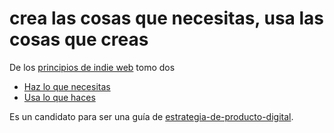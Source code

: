# crea las cosas que necesitas, usa las cosas que creas

De los [principios de indie web](https://indieweb.org/principles) tomo dos

* [Haz lo que necesitas](https://indieweb.org/make_what_you_need)
* [Usa lo que haces](https://indieweb.org/use_what_you_make)

Es un candidato para ser una guía de [estrategia-de-producto-digital](estrategia-de-producto-digital.md).
